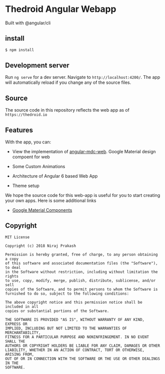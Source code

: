Thedroid Angular Webapp
======================
Built with @angular/cli

## install

```bash
$ npm install
````

## Development server

Run `ng serve` for a dev server. Navigate to `http://localhost:4200/`. The app will automatically reload if you change any of the source files.

<h2>Source</h2>

The source code in this repository reflects the web app as of 
`https://thedroid.io`

<h2>Features</h2>

With the app, you can:

- View the implementation of [angular-mdc-web](https://trimox.github.io/angular-mdc-web/). Google Material design compoent for web
    
- Some Custom Animations
- Architecture of Angular 6 based Web App
- Theme setup

We hope the source code for this web-app is useful for you to start creating your own apps. Here is some additional links

- [Google Material Components](https://material.io/develop/web/)


## Copyright


    MIT License

    Copyright (c) 2018 Niraj Prakash

    Permission is hereby granted, free of charge, to any person obtaining a copy
    of this software and associated documentation files (the "Software"), to deal
    in the Software without restriction, including without limitation the rights
    to use, copy, modify, merge, publish, distribute, sublicense, and/or sell
    copies of the Software, and to permit persons to whom the Software is
    furnished to do so, subject to the following conditions:

    The above copyright notice and this permission notice shall be included in all
    copies or substantial portions of the Software.

    THE SOFTWARE IS PROVIDED "AS IS", WITHOUT WARRANTY OF ANY KIND, EXPRESS OR
    IMPLIED, INCLUDING BUT NOT LIMITED TO THE WARRANTIES OF MERCHANTABILITY,
    FITNESS FOR A PARTICULAR PURPOSE AND NONINFRINGEMENT. IN NO EVENT SHALL THE
    AUTHORS OR COPYRIGHT HOLDERS BE LIABLE FOR ANY CLAIM, DAMAGES OR OTHER
    LIABILITY, WHETHER IN AN ACTION OF CONTRACT, TORT OR OTHERWISE, ARISING FROM,
    OUT OF OR IN CONNECTION WITH THE SOFTWARE OR THE USE OR OTHER DEALINGS IN THE
    SOFTWARE.














